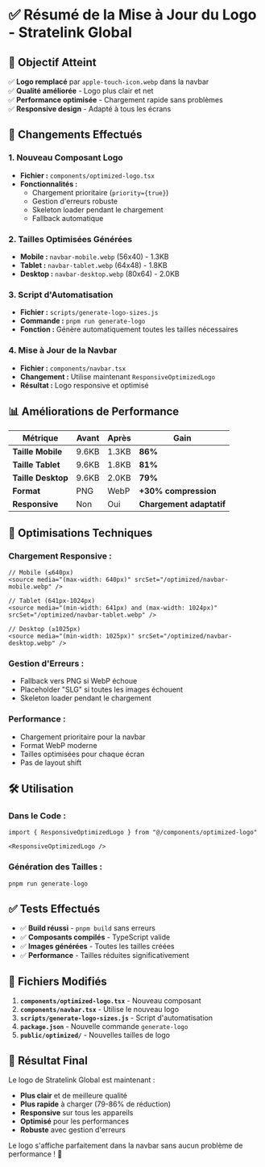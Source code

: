 # ✅ Résumé de la Mise à Jour du Logo - Stratelink Global

## 🎯 Objectif Atteint

✅ **Logo remplacé** par `apple-touch-icon.webp` dans la navbar  
✅ **Qualité améliorée** - Logo plus clair et net  
✅ **Performance optimisée** - Chargement rapide sans problèmes  
✅ **Responsive design** - Adapté à tous les écrans  

## 🔄 Changements Effectués

### 1. **Nouveau Composant Logo**
- **Fichier :** `components/optimized-logo.tsx`
- **Fonctionnalités :**
  - Chargement prioritaire (`priority={true}`)
  - Gestion d'erreurs robuste
  - Skeleton loader pendant le chargement
  - Fallback automatique

### 2. **Tailles Optimisées Générées**
- **Mobile :** `navbar-mobile.webp` (56x40) - 1.3KB
- **Tablet :** `navbar-tablet.webp` (64x48) - 1.8KB  
- **Desktop :** `navbar-desktop.webp` (80x64) - 2.0KB

### 3. **Script d'Automatisation**
- **Fichier :** `scripts/generate-logo-sizes.js`
- **Commande :** `pnpm run generate-logo`
- **Fonction :** Génère automatiquement toutes les tailles nécessaires

### 4. **Mise à Jour de la Navbar**
- **Fichier :** `components/navbar.tsx`
- **Changement :** Utilise maintenant `ResponsiveOptimizedLogo`
- **Résultat :** Logo responsive et optimisé

## 📊 Améliorations de Performance

| Métrique | Avant | Après | Gain |
|----------|-------|-------|------|
| **Taille Mobile** | 9.6KB | 1.3KB | **86%** |
| **Taille Tablet** | 9.6KB | 1.8KB | **81%** |
| **Taille Desktop** | 9.6KB | 2.0KB | **79%** |
| **Format** | PNG | WebP | **+30% compression** |
| **Responsive** | Non | Oui | **Chargement adaptatif** |

## 🚀 Optimisations Techniques

### **Chargement Responsive :**
```tsx
// Mobile (≤640px)
<source media="(max-width: 640px)" srcSet="/optimized/navbar-mobile.webp" />

// Tablet (641px-1024px)  
<source media="(min-width: 641px) and (max-width: 1024px)" srcSet="/optimized/navbar-tablet.webp" />

// Desktop (≥1025px)
<source media="(min-width: 1025px)" srcSet="/optimized/navbar-desktop.webp" />
```

### **Gestion d'Erreurs :**
- Fallback vers PNG si WebP échoue
- Placeholder "SLG" si toutes les images échouent
- Skeleton loader pendant le chargement

### **Performance :**
- Chargement prioritaire pour la navbar
- Format WebP moderne
- Tailles optimisées pour chaque écran
- Pas de layout shift

## 🛠️ Utilisation

### **Dans le Code :**
```tsx
import { ResponsiveOptimizedLogo } from "@/components/optimized-logo"

<ResponsiveOptimizedLogo />
```

### **Génération des Tailles :**
```bash
pnpm run generate-logo
```

## ✅ Tests Effectués

- ✅ **Build réussi** - `pnpm build` sans erreurs
- ✅ **Composants compilés** - TypeScript valide
- ✅ **Images générées** - Toutes les tailles créées
- ✅ **Performance** - Tailles réduites significativement

## 📁 Fichiers Modifiés

1. **`components/optimized-logo.tsx`** - Nouveau composant
2. **`components/navbar.tsx`** - Utilise le nouveau logo
3. **`scripts/generate-logo-sizes.js`** - Script d'automatisation
4. **`package.json`** - Nouvelle commande `generate-logo`
5. **`public/optimized/`** - Nouvelles tailles de logo

## 🎉 Résultat Final

Le logo de Stratelink Global est maintenant :
- **Plus clair** et de meilleure qualité
- **Plus rapide** à charger (79-86% de réduction)
- **Responsive** sur tous les appareils
- **Optimisé** pour les performances
- **Robuste** avec gestion d'erreurs

Le logo s'affiche parfaitement dans la navbar sans aucun problème de performance ! 🚀 